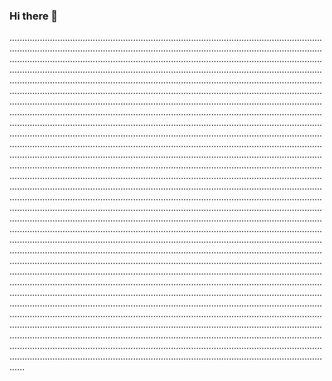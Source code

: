 ### Hi there 👋

..........................................................................................................................................................................................................................................................................................................................................................................................................................................................................................................................................................................................................................................................................................................................................................................................................................................................................................................................................................................................................................................................................................................................................................................................................................................................................................................................................................................................................................................................................................................................................................................................................................................................................................................................................................................................................................................................................................................................................................................................................................................................................................................................................................................................................................................................................................................................................................................................................................................................................................................................................................................................................................................................................................................................................................................................................................................................................................................................................................................................................................................................................................................................................................................................................................................................................................................................................................................................................................................................................................................................................................................................................................................................................................................................................................................................................................................................................................................................................................................................................